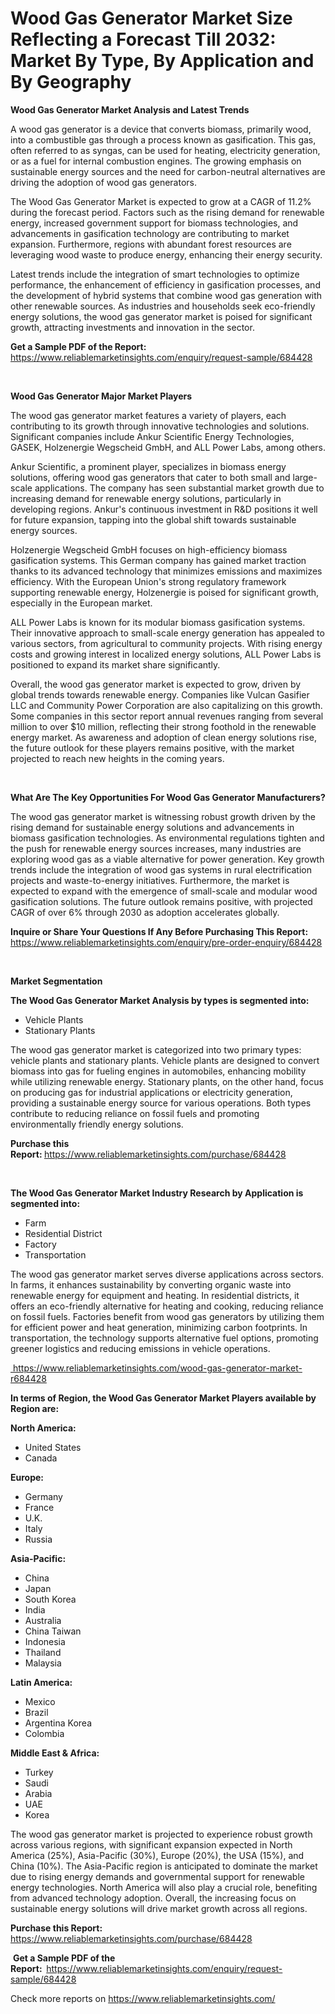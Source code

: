 <p><h1>Wood Gas Generator Market Size Reflecting a Forecast Till 2032: Market By Type, By Application and By Geography</h1></p><p><strong>Wood Gas Generator Market Analysis and Latest Trends</strong></p>
<p><p>A wood gas generator is a device that converts biomass, primarily wood, into a combustible gas through a process known as gasification. This gas, often referred to as syngas, can be used for heating, electricity generation, or as a fuel for internal combustion engines. The growing emphasis on sustainable energy sources and the need for carbon-neutral alternatives are driving the adoption of wood gas generators.</p><p>The Wood Gas Generator Market is expected to grow at a CAGR of 11.2% during the forecast period. Factors such as the rising demand for renewable energy, increased government support for biomass technologies, and advancements in gasification technology are contributing to market expansion. Furthermore, regions with abundant forest resources are leveraging wood waste to produce energy, enhancing their energy security.</p><p>Latest trends include the integration of smart technologies to optimize performance, the enhancement of efficiency in gasification processes, and the development of hybrid systems that combine wood gas generation with other renewable sources. As industries and households seek eco-friendly energy solutions, the wood gas generator market is poised for significant growth, attracting investments and innovation in the sector.</p></p>
<p><strong>Get a Sample PDF of the Report:&nbsp;</strong> <a href="https://www.reliablemarketinsights.com/enquiry/request-sample/684428?utm_campaign=3212&utm_medium=2&utm_source=Github&utm_content=ia&utm_term=10042025&utm_id=wood-gas-generator">https://www.reliablemarketinsights.com/enquiry/request-sample/684428</a></p>
<p>&nbsp;</p>
<p><strong>Wood Gas Generator Major Market Players</strong></p>
<p><p>The wood gas generator market features a variety of players, each contributing to its growth through innovative technologies and solutions. Significant companies include Ankur Scientific Energy Technologies, GASEK, Holzenergie Wegscheid GmbH, and ALL Power Labs, among others.</p><p>Ankur Scientific, a prominent player, specializes in biomass energy solutions, offering wood gas generators that cater to both small and large-scale applications. The company has seen substantial market growth due to increasing demand for renewable energy solutions, particularly in developing regions. Ankur's continuous investment in R&D positions it well for future expansion, tapping into the global shift towards sustainable energy sources.</p><p>Holzenergie Wegscheid GmbH focuses on high-efficiency biomass gasification systems. This German company has gained market traction thanks to its advanced technology that minimizes emissions and maximizes efficiency. With the European Union's strong regulatory framework supporting renewable energy, Holzenergie is poised for significant growth, especially in the European market.</p><p>ALL Power Labs is known for its modular biomass gasification systems. Their innovative approach to small-scale energy generation has appealed to various sectors, from agricultural to community projects. With rising energy costs and growing interest in localized energy solutions, ALL Power Labs is positioned to expand its market share significantly.</p><p>Overall, the wood gas generator market is expected to grow, driven by global trends towards renewable energy. Companies like Vulcan Gasifier LLC and Community Power Corporation are also capitalizing on this growth. Some companies in this sector report annual revenues ranging from several million to over $10 million, reflecting their strong foothold in the renewable energy market. As awareness and adoption of clean energy solutions rise, the future outlook for these players remains positive, with the market projected to reach new heights in the coming years.</p></p>
<p>&nbsp;</p>
<p><strong>What Are The Key Opportunities For Wood Gas Generator Manufacturers?</strong></p>
<p><p>The wood gas generator market is witnessing robust growth driven by the rising demand for sustainable energy solutions and advancements in biomass gasification technologies. As environmental regulations tighten and the push for renewable energy sources increases, many industries are exploring wood gas as a viable alternative for power generation. Key growth trends include the integration of wood gas systems in rural electrification projects and waste-to-energy initiatives. Furthermore, the market is expected to expand with the emergence of small-scale and modular wood gasification solutions. The future outlook remains positive, with projected CAGR of over 6% through 2030 as adoption accelerates globally.</p></p>
<p><strong>Inquire or Share Your Questions If Any Before Purchasing This Report:</strong> <a href="https://www.reliablemarketinsights.com/enquiry/pre-order-enquiry/684428?utm_campaign=3212&utm_medium=2&utm_source=Github&utm_content=ia&utm_term=10042025&utm_id=wood-gas-generator">https://www.reliablemarketinsights.com/enquiry/pre-order-enquiry/684428</a></p>
<p>&nbsp;</p>
<p><strong>Market Segmentation</strong></p>
<p><strong>The Wood Gas Generator Market Analysis by types is segmented into:</strong></p>
<p><ul><li>Vehicle Plants</li><li>Stationary Plants</li></ul></p>
<p><p>The wood gas generator market is categorized into two primary types: vehicle plants and stationary plants. Vehicle plants are designed to convert biomass into gas for fueling engines in automobiles, enhancing mobility while utilizing renewable energy. Stationary plants, on the other hand, focus on producing gas for industrial applications or electricity generation, providing a sustainable energy source for various operations. Both types contribute to reducing reliance on fossil fuels and promoting environmentally friendly energy solutions.</p></p>
<p><strong>Purchase this Report:&nbsp;</strong><a href="https://www.reliablemarketinsights.com/purchase/684428?utm_campaign=3212&utm_medium=2&utm_source=Github&utm_content=ia&utm_term=10042025&utm_id=wood-gas-generator">https://www.reliablemarketinsights.com/purchase/684428</a></p>
<p>&nbsp;</p>
<p><strong>The Wood Gas Generator Market Industry Research by Application is segmented into:</strong></p>
<p><ul><li>Farm</li><li>Residential District</li><li>Factory</li><li>Transportation</li></ul></p>
<p><p>The wood gas generator market serves diverse applications across sectors. In farms, it enhances sustainability by converting organic waste into renewable energy for equipment and heating. In residential districts, it offers an eco-friendly alternative for heating and cooking, reducing reliance on fossil fuels. Factories benefit from wood gas generators by utilizing them for efficient power and heat generation, minimizing carbon footprints. In transportation, the technology supports alternative fuel options, promoting greener logistics and reducing emissions in vehicle operations.</p></p>
<p><a href="https://www.reliablemarketinsights.com/wood-gas-generator-market-r684428?utm_campaign=3212&utm_medium=2&utm_source=Github&utm_content=ia&utm_term=10042025&utm_id=wood-gas-generator">&nbsp;https://www.reliablemarketinsights.com/wood-gas-generator-market-r684428</a></p>
<p><strong>In terms of Region, the Wood Gas Generator Market Players available by Region are:</strong></p>
<p>
    <p> <strong> North America: </strong>
        <ul>
            <li>United States</li>
            <li>Canada</li>
        </ul>
        </p> 
    <p> <strong> Europe: </strong>
        <ul>
            <li>Germany</li>
            <li>France</li>
            <li>U.K.</li>
            <li>Italy</li>
            <li>Russia</li>
        </ul>
        </p> 
    <p> <strong> Asia-Pacific: </strong>
        <ul>
            <li>China</li>
            <li>Japan</li>
            <li>South Korea</li>
            <li>India</li>
            <li>Australia</li>
            <li>China Taiwan</li>
            <li>Indonesia</li>
            <li>Thailand</li>
            <li>Malaysia</li>
        </ul>
        </p> 
    <p> <strong> Latin America: </strong>
        <ul>
            <li>Mexico</li>
            <li>Brazil</li>
            <li>Argentina Korea</li>
            <li>Colombia</li>
        </ul>
        </p> 
    <p> <strong> Middle East & Africa: </strong>
        <ul>
            <li>Turkey</li>
            <li>Saudi</li>
            <li>Arabia</li>
            <li>UAE</li>
            <li>Korea</li>
        </ul>
    </p>
    </p>
<p><p>The wood gas generator market is projected to experience robust growth across various regions, with significant expansion expected in North America (25%), Asia-Pacific (30%), Europe (20%), the USA (15%), and China (10%). The Asia-Pacific region is anticipated to dominate the market due to rising energy demands and governmental support for renewable energy technologies. North America will also play a crucial role, benefiting from advanced technology adoption. Overall, the increasing focus on sustainable energy solutions will drive market growth across all regions.</p></p>
<p><strong>Purchase this Report: </strong><a href="https://www.reliablemarketinsights.com/purchase/684428?utm_campaign=3212&utm_medium=2&utm_source=Github&utm_content=ia&utm_term=10042025&utm_id=wood-gas-generator">https://www.reliablemarketinsights.com/purchase/684428</a></p>
<p>&nbsp;<strong>Get a Sample PDF of the Report:&nbsp;&nbsp;</strong><a href="https://www.reliablemarketinsights.com/enquiry/request-sample/684428?utm_campaign=3212&utm_medium=2&utm_source=Github&utm_content=ia&utm_term=10042025&utm_id=wood-gas-generator">https://www.reliablemarketinsights.com/enquiry/request-sample/684428</a></p>
<p><strong></strong></p>
<p>Check more reports on <a href="https://www.reliablemarketinsights.com/?utm_campaign=3212&utm_medium=2&utm_source=Github&utm_content=ia&utm_term=10042025&utm_id=wood-gas-generator">https://www.reliablemarketinsights.com/</a></p>